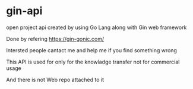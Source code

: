 # gin-api
open project api created by using Go Lang along with Gin web framework

Done by refering https://gin-gonic.com/

Intersted people cantact me and help me if you find something wrong

This API is used for only for the knowladge transfer not for commercial usage

And there is not Web repo attached to it
